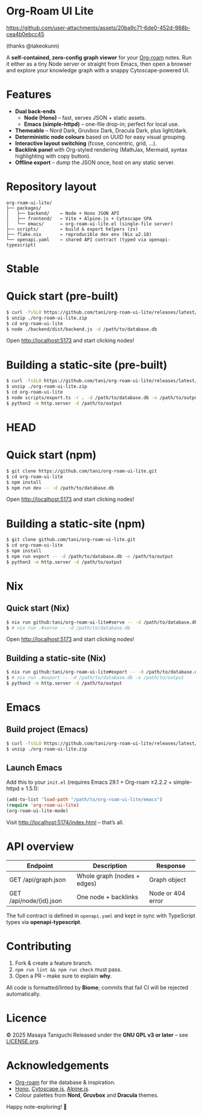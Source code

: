 # Org-Roam UI Lite


https://github.com/user-attachments/assets/20ba9c71-6de0-452d-988b-cea4b0ebcc45


(thanks @takeokunn)

A **self-contained, zero-config graph viewer** for your
[Org-roam](https://www.orgroam.com) notes. Run it either as a tiny Node
server or straight from Emacs, then open a browser and explore your
knowledge graph with a snappy Cytoscape-powered UI.

# Features

- **Dual back-ends**
  - **Node (Hono)** – fast, serves JSON + static assets.
  - **Emacs (simple-httpd)** – one-file drop-in; perfect for local use.
- **Themeable** – Nord Dark, Gruvbox Dark, Dracula Dark, plus
  light/dark.
- **Deterministic node colours** based on UUID for easy visual grouping.
- **Interactive layout switching** (fcose, concentric, grid, …).
- **Backlink panel** with Org-styled rendering (MathJax, Mermaid, syntax
  highlighting with copy button).
- **Offline export** – dump the JSON once, host on any static server.

# Repository layout

    org-roam-ui-lite/
    ├── packages/
    │   ├── backend/    ← Node + Hono JSON API
    │   ├── frontend/   ← Vite + Alpine.js + Cytoscape SPA
    │   └── emacs/      ← org-roam-ui-lite.el (single-file server)
    ├── scripts/        ← build & export helpers (zx)
    ├── flake.nix       ← reproducible dev env (Nix ≥2.18)
    └── openapi.yaml    ← shared API contract (typed via openapi-typescript)

# Stable

# Quick start (pre-built)

``` bash
$ curl -fsSLO https://github.com/tani/org-roam-ui-lite/releases/latest/download/org-roam-ui-lite.zip
$ unzip ./org-roam-ui-lite.zip
$ cd org-roam-ui-lite
$ node ./backend/dist/backend.js -d /path/to/database.db
```

Open [<http://localhost:5173>](http://localhost:5173) and start clicking
nodes!

# Building a static-site (pre-built)

``` bash
$ curl -fsSLO https://github.com/tani/org-roam-ui-lite/releases/latest/download/org-roam-ui-lite.zip
$ unzip ./org-roam-ui-lite.zip
$ cd org-roam-ui-lite
$ node scripts/export.ts -r . -d /path/to/database.db -o /path/to/output
$ python3 -m http.server -d /path/to/output
```

# HEAD

# Quick start (npm)

``` bash
$ git clone https://github.com/tani/org-roam-ui-lite.git
$ cd org-roam-ui-lite
$ npm install
$ npm run dev -- -d /path/to/database.db
```

Open [<http://localhost:5173>](http://localhost:5173) and start clicking
nodes!

# Building a static-site (npm)

``` bash
$ git clone github.com/tani/org-roam-ui-lite.git
$ cd org-roam-ui-lite
$ npm install
$ npm run export -- -d /path/to/database.db -o /path/to/output
$ python3 -m http.server -d /path/to/output
```

# Nix

## Quick start (Nix)

``` bash
$ nix run github:tani/org-roam-ui-lite#serve -- -d /path/to/database.db
$ # nix run .#serve -- -d /path/to/database.db
```

Open [<http://localhost:5173>](http://localhost:5173) and start clicking
nodes!

## Building a static-site (Nix)

``` bash
$ nix run github:tani/org-roam-ui-lite#export -- -d /path/to/database.db -o /path/to/output
$ # nix run .#export -- -d /path/to/database.db -o /path/to/output
$ python3 -m http.server -d /path/to/output
```

# Emacs

## Build project (Emacs)

``` bash
$ curl -fsSLO https://github.com/tani/org-roam-ui-lite/releases/latest/download/org-roam-ui-lite.zip
$ unzip ./org-roam-ui-lite.zip
```

## Launch Emacs

Add this to your `init.el` (requires Emacs 29.1 + Org-roam ≥2.2.2 +
simple-httpd ≥ 1.5.1):

``` commonlisp
(add-to-list 'load-path "/path/to/org-roam-ui-lite/emacs")
(require 'org-roam-ui-lite)
(org-roam-ui-lite-mode)
```

Visit <http://localhost:5174/index.html> – that’s all.

# API overview

| Endpoint                | Description                 | Response          |
|-------------------------|-----------------------------|-------------------|
| GET /api/graph.json     | Whole graph (nodes + edges) | Graph object      |
| GET /api/node/{id}.json | One node + backlinks        | Node or 404 error |

The full contract is defined in `openapi.yaml` and kept in sync with
TypeScript types via **openapi-typescript**.

# Contributing

1.  Fork & create a feature branch.
2.  `npm run lint && npm run check` must pass.
3.  Open a PR – make sure to explain **why**.

All code is formatted/linted by **Biome**; commits that fail CI will be
rejected automatically.

# Licence

© 2025 Masaya Taniguchi Released under the **GNU GPL v3 or later** – see
[LICENSE.org](LICENSE.org).

# Acknowledgements

- [Org-roam](https://github.com/org-roam/org-roam) for the database &
  inspiration.
- [Hono](https://hono.dev), [Cytoscape.js](https://js.cytoscape.org),
  [Alpine.js](https://alpinejs.dev).
- Colour palettes from **Nord**, **Gruvbox** and **Dracula** themes.

Happy note-exploring! 🎈
